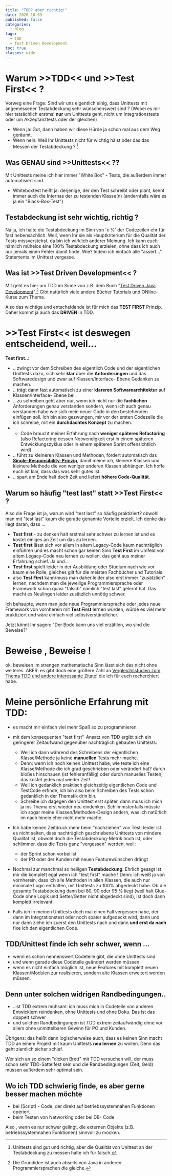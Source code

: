 ```yaml
---
title: "TDD? aber richtig!"
date: 2020-10-09
published: false
categories:
  - blog
tags:
  - TDD
  - Test Driven Development
toc: true
classes: wide
---
```


# Warum >>TDD<< und >>Test First<< ?

Vorweg eine Frage: Sind wir uns eigentlich einig, dass Unittests mit angemessener
Testabdeckung sehr wünschenswert sind ? (Wobei es mir hier tatsächlich erstmal **nur**
um Unittests geht, nicht um Integrationstests oder um Akzeptanztests oder der
gleichen)

- Wenn ja: Gut, dann haben wir diese Hürde ja schon mal aus dem Weg geräumt.
- Wenn nein: Weil Ihr Unittests nicht für wichtig hälst oder das das Messen der Testabdeckung ? [^1]

## Was **GENAU** sind >>Unittests<< ??

Mit Unittests meine ich hier immer "White Box" - Tests, die außerdem immer automatisiert sind.

- Whiteboxtest heißt ja: derjenige, der den Test schreibt oder plant, kennt immer auch die Internas der zu testenden Klasse(n) (andernfalls wäre es ja ein "Black-Box-Test")

## Testabdeckung ist sehr wichtig, richtig ?

Na ja, ich halte die Testabdeckung im Sinn von 'x %' der Codezeilen ehr für fast nebensächlich. Weil, wenn Ihr sie als Hauptkriterium für die Qualität der Tests missverstehst, da bin ich wirklich anderer Meinung. Ich kann euch nämlich mühelos eine 100% Testabdeckung erzielen, ohne dass ich auch nur jemals einen Fehler damit finde. Wie? Indem ich einfach alle "assert..." Statements im Unittest vergesse.

## Was ist >>Test Driven Development<< ?

Mit geht es hier um TDD im Sinne von z.B. dem Buch "[Test Driven Java Development](https://www.packtpub.com/product/test-driven-java-development-second-edition/9781788836111)".[^2] Gibt natürlich viele andere Bücher Tutorials und ONline-Kurse zum Thema.

Also das wichtige und entscheidende ist für mich das **TEST FIRST** Prinzip. Daher kommt ja auch das **DRIVEN** in TDD.

# >>Test First<< ist deswegen entscheidend, weil...

**Test first..**:

- .. zwingt vor dem Schreiben des eigentlich Code und der eigentlichen Unittests dazu, sich sehr **klar** über die **Anforderungen** und das Softwaredesign und zwar auf Klassen/Interface- Ebene Gedanken zu machen.
- .. trägt dann fast automatisch zu einer **klareren Softwarearchitektur** auf Klassen/Interface- Ebene bei.
- .. zu schreiben geht aber nur, wenn ich nicht nur die **fachlichen** Anforderungen genau verstanden sondern, wenn ich auch genau verstanden habe wie sich mein neuer Code in den bestehenden einfügen soll. Ich bin also gezwungen, mir vor der ersten Codezeile die ich schreibe, mit ein **durchdachtes Konzept** zu machen.
- - Code braucht meiner Erfahrung nach **weniger späteres Refactoring** (also Refactoring dessen Notwendigkeit erst in einem späteren Entwicklungszyklus oder in einem späteren Sprint offensichtlich wird)
- .. führt zu kleineren Klassen und Methoden, fördert automatisch das **[Single-Responsibility-Prinzip](https://de.wikipedia.org/wiki/Single-Responsibility-Prinzip)**, damit meine ich, kleinere Klassen und kleinere Methode die von weniger anderen Klassen abhängen. Ich hoffe euch ist klar, dass das was sehr gutes ist.
- .. spart am Ende halt doch Zeit und liefert **höhere Code-Qualität**.

## Warum so häufig "test last" statt >>Test First<< ?

Also die Frage ist ja, warum wird "test last" so häufig praktiziert? obwohl man mit "test last" kaum die gerade genannte Vorteile erzielt.
Ich denke das liegt daran, dass ...

- **Test first** - zu denken halt erstmal sehr schwer zu lernen ist und es kostet einiges an Zeit um das zu lernen.
- **Test first** lässt sich vor allem in altem Legacy-Code kaum nachträglich einführen und es macht schon gar keinen Sinn **Test First** im Umfeld von altem Legacy-Code neu lernen zu wollen, das geht aus meiner Erfahrung schief. Ja und...
- **Test first** spielt leider in der Ausbildung oder Studium nach wie vor kaum eine Rolle, gleiches gilt für die meisten Fachbücher und Tutorials
- also **Test First** kann/muss man daher leider also erst immer "zusätzlich" lernen, nachdem man die jeweilige Programmiersprache oder Framework schon quasi "falsch" nämlich "test last" gelernt hat. Das macht es Neulingen leider zusätzlich unnötig schwer.

Ich behaupte, wenn man jede neue Programmiersprache oder jedes neue Framework von vornherein mit **Test First** lernen würden, würde es viel mehr praktiziert und wäre einfach viel selbstverständlicher.

Jetzt könnt Ihr sagen: "Der Bodo kann uns viel erzählen, wo sind die Beweise?"

# Beweise , Beweise !

ok, beweisen im strengen mathematische Sinn lässt sich das nicht ohne weiteres. ABER: es gibt doch eine größere Zahl an [Vergleichsstudien zum Thema TDD und andere interessante Zitate](../Literaturrecherche-TDD)! die ich für euch recherchiert habe.

# Meine persönliche Erfahrung mit TDD:

- es macht mir einfach viel mehr Spaß so zu programmieren
- mit dem konsequenten "test first"-Ansatz von TDD ergibt sich ein
  geringerer Zeitaufwand gegenüber nachträglich gebauten Unittests:
  - Weil ich dann während des Schreibens der eigentlichen
    Klasse/Methode ja keine **manuellen** Tests mehr mache.
  - Denn: wenn ich noch keinen Unittest habe, wie teste ich eine
    Klasse/Methode die ich grad geschrieben oder verändert hat?
    durch bloßes hinschauen (ist fehleranfällig) oder durch
    manuelles Testen, das kostet jedes mal wieder Zeit!
  - Weil ich gedanklich praktisch gleichzeitig eigentlichen Code und TestCode erfinde, ich bin also beim Schreiben des Tests schon gedanklich in der Thematik drin bin.
  - Schreibe ich dagegen den Unittest erst später, dann muss ich
    mich ja ins Thema erst wieder neu eindenken. Schlimmstenfalls
    müsste ich sogar meine Klassen/Methoden-Design ändern, was ich
    natürlich im nach hinein eher nicht mehr mache.
- Ich habe keinen Zeitdruck mehr beim "nachziehen" von Test: leider ist es nicht selten, dass nachträglich geschriebene Unittests von mindere Qualität ist, obwohl doch die Testabdeckung-Metrik hoch ist, oder schlimmer, dass die Tests ganz "vergessen" werden, weil:

  - der Sprint schon vorbei ist
  - der PO oder der Kunden mit neuen Featurewünschen drängt

- Nochmal zur manchmal so heiligen **Testabdeckung**: Ehrlich gesagt ist mir die komplett egal wenn ich "test first" mache ! Denn: ich weiß ja von vornherein, dass ich alle Methoden in allen Klassen, die auch nur minimale Logic enthalten, mit Unittests zu 100% abgedeckt habe. Ob die gesamte Testabdeckung dann bei 80, 90 oder 95 % liegt (weil halt Glue-Code ohne Logik und Setter/Getter nicht abgedeckt sind), ist doch dann komplett irrelevant.
- Falls ich in meinen Unittests doch mal einen Fall vergessen habe, der dann im Integrationstest oder noch später aufgedeckt wird, dann und nur dann ziehe ich zuerst den Unittests nach und dann **und erst da nach** fixe ich den eigentlichen Code.

## TDD/Unittest finde ich sehr schwer, wenn ...

- wenn es schon nennenswert Codeteile gibt, die ohne Unittests sind
- und wenn gerade diese Codeteile geändert werden müssen
- wenn es nicht einfach möglich ist, neue Features mit komplett neuen Klassen/Modulen zur realisieren, sondern alte Klassen erweitert
  werden müssen.

## Denn unter solchen widrigen Randbedingungen..

- ..ist TDD extrem mühsam: ich muss mich in Codeteile von anderen Entwicklern reindenken, ohne Unittests und ohne Doku. Das ist das doppelt schwer
- und solchen Randbedingungen ist TDD extrem zeitaufwändig ohne vor allem ohne unmittelbaren Gewinn für PO und Kunden.

Übrigens: das heißt dann logischerweise auch, dass es keinen Sinn macht TDD an einem Projekt mit kaum Unittests **neu lernen** zu wollen. Denn das geht ziemlich sicher schief.

Wer sich an so einem "dicken Brett" mit TDD versuchen will, der muss
schon sehr TDD-Sattelfest sein und die Randbedingungen (Zeit, Geld)
müssen außerdem sehr optimal sein.

## Wo ich TDD schwierig finde, es aber gerne besser machen möchte

- bei (Script) - Code, der direkt auf betriebssystemnahen Funktionen
  operiert
- beim Testen von Networking oder bei DB- Code

Also , wenn es nur schwer gelingt, die externen Objekte (z.B.
betriebssystemnahen Funktionen) sinnvoll zu mocken.

[^1]: Unittests sind gut und richtig, aber die Qualität von Unittest an der Testabdeckung zu messen halte ich für falsch.
[^2]: Die Grundidee ist auch abseits von Java in anderen Programmiersprachen die gleiche.
